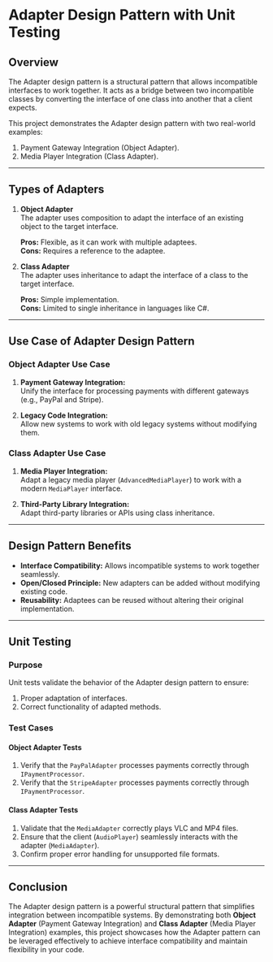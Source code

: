 ﻿# Adapter Design Pattern with Unit Testing

## Overview
The Adapter design pattern is a structural pattern that allows incompatible interfaces to work together. It acts as a bridge between two incompatible classes by converting the interface of one class into another that a client expects.

This project demonstrates the Adapter design pattern with two real-world examples:
1. Payment Gateway Integration (Object Adapter).
2. Media Player Integration (Class Adapter).

---

## Types of Adapters
1. **Object Adapter**  
   The adapter uses composition to adapt the interface of an existing object to the target interface.

   **Pros:** Flexible, as it can work with multiple adaptees.  
   **Cons:** Requires a reference to the adaptee.

2. **Class Adapter**  
   The adapter uses inheritance to adapt the interface of a class to the target interface.

   **Pros:** Simple implementation.  
   **Cons:** Limited to single inheritance in languages like C#.

---

## Use Case of Adapter Design Pattern

### Object Adapter Use Case
1. **Payment Gateway Integration:**  
   Unify the interface for processing payments with different gateways (e.g., PayPal and Stripe).

2. **Legacy Code Integration:**  
   Allow new systems to work with old legacy systems without modifying them.

### Class Adapter Use Case
1. **Media Player Integration:**  
   Adapt a legacy media player (`AdvancedMediaPlayer`) to work with a modern `MediaPlayer` interface. 

2. **Third-Party Library Integration:**  
   Adapt third-party libraries or APIs using class inheritance.

---

## Design Pattern Benefits
- **Interface Compatibility:** Allows incompatible systems to work together seamlessly.  
- **Open/Closed Principle:** New adapters can be added without modifying existing code.  
- **Reusability:** Adaptees can be reused without altering their original implementation.  

---

## Unit Testing

### Purpose
Unit tests validate the behavior of the Adapter design pattern to ensure:
1. Proper adaptation of interfaces.
2. Correct functionality of adapted methods.

### Test Cases

#### Object Adapter Tests
1. Verify that the `PayPalAdapter` processes payments correctly through `IPaymentProcessor`.
2. Verify that the `StripeAdapter` processes payments correctly through `IPaymentProcessor`.

#### Class Adapter Tests
1. Validate that the `MediaAdapter` correctly plays VLC and MP4 files.
2. Ensure that the client (`AudioPlayer`) seamlessly interacts with the adapter (`MediaAdapter`).
3. Confirm proper error handling for unsupported file formats.

---

## Conclusion
The Adapter design pattern is a powerful structural pattern that simplifies integration between incompatible systems. By demonstrating both **Object Adapter** (Payment Gateway Integration) and **Class Adapter** (Media Player Integration) examples, this project showcases how the Adapter pattern can be leveraged effectively to achieve interface compatibility and maintain flexibility in your code.
